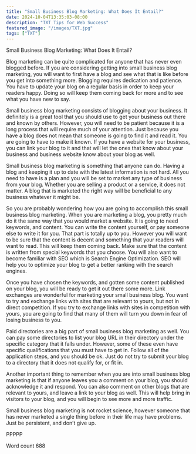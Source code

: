 ```yaml
---
title: "Small Business Blog Marketing: What Does It Entail?"
date: 2024-10-04T13:35:03-08:00
description: "TXT Tips for Web Success"
featured_image: "/images/TXT.jpg"
tags: ["TXT"]
---
```


Small Business Blog Marketing: What Does It Entail?

Blog marketing can be quite complicated for anyone that has never even blogged before. If you are considering getting into small business blog marketing, you will want to first have a blog and see what that is like before you get into something more. Blogging requires dedication and patience. You have to update your blog on a regular basis in order to keep your readers happy. Doing so will keep them coming back for more and to see what you have new to say.

Small business blog marketing consists of blogging about your business. It definitely is a great tool that you should use to get your business out there and known by others. However, you will need to be patient because it is a long process that will require much of your attention. Just because you have a blog does not mean that someone is going to find it and read it. You are going to have to make it known. If you have a website for your business, you can link your blog to it and that will let the ones that know about your business and business website know about your blog as well.

Small business blog marketing is something that anyone can do. Having a blog and keeping it up to date with the latest information is not hard. All you need to have is a plan and you will be set to market any type of business from your blog. Whether you are selling a product or a service, it does not matter. A blog that is marketed the right way will be beneficial to any business whatever it might be.

So you are probably wondering how you are going to accomplish this small business blog marketing. When you are marketing a blog, you pretty much do it the same way that you would market a website. It is going to need keywords, and content. You can write the content yourself, or pay someone else to write it for you. That part is totally up to you. However you will want to be sure that the content is decent and something that your readers will want to read. This will keep them coming back. Make sure that the content is written from special keywords that you choose. You will also want to become familiar with SEO which is Search Engine Optimization. SEO will help you to optimize your blog to get a better ranking with the search engines.

Once you have chosen the keywords, and gotten some content published on your blog, you will be ready to get it out there some more. Link exchanges are wonderful for marketing your small business blog. You want to try and exchange links with sites that are relevant to yours, but not in direct competition. If you try to exchange links with sites in competition with yours, you are going to find that many of them will turn you down in fear of losing business to you. 

Paid directories are a big part of small business blog marketing as well. You can pay some directories to list your blog URL in their directory under the specific category that it falls under. However, some of these even have specific qualifications that you must have to get in. Follow all of the application steps, and you should be ok. Just do not try to submit your blog to a directory that it does not qualify for, or fit in. 

Another important thing to remember when you are into small business blog marketing is that if anyone leaves you a comment  on your blog, you should acknowledge it and respond. You can also comment on other blogs that are relevant to yours, and leave a link to your blog as well. This will help bring in visitors to your blog, and you will begin to see more and more traffic.

Small business blog marketing is not rocket science, however someone that has never marketed a single thing before in their life may have problems. Just be persistent, and don’t give up.

PPPPP

Word count 688

